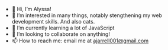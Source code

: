 - 👋 Hi, I’m Alyssa! 
- 👀 I’m interested in many things, notably stengthening my web development skills. And also cats.
- 🌱 I’m currently learning a lot of JavaScript
- 💞️ I’m looking to collaborate on anything!
- 📫 How to reach me: email me at ajarrell001@gmail.com

<!---
ajarrell001/ajarrell001 is a ✨ special ✨ repository because its `README.md` (this file) appears on your GitHub profile.
You can click the Preview link to take a look at your changes.
--->
